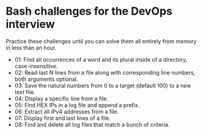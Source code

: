 # Bash challenges for the DevOps interview 
Practice these challenges until you can solve them all entirely from memory in less than an hour. 
* 01: Find all occurrences of a word and its plural inside of a directory, case-insensitive. 
* 02: Read last N lines from a file along with corresponding line numbers, both arguments optional. 
* 03: Save the natural numbers from 0 to a target (default 100) to a new text file. 
* 04: Display a specific line from a file.
* 05: Find HEX IPs in a log file and append a prefix.
* 06: Extract all IPv4 addresses from a file.
* 07: Display first and last lines of a file.
* 08: Find and delete all log files that match a bunch of criteria. 
